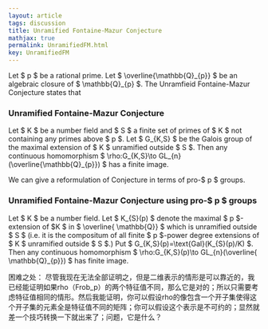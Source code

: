 ```yaml
---
layout: article
tags: discussion
title: Unramified Fontaine-Mazur Conjecture
mathjax: true
permalink: UnramifiedFM.html
key: UnramifiedFM
---
```


<p> Let $ p $ be a rational prime. Let $ \overline{\mathbb{Q}_{p}} $ be an algebraic closure of $ \mathbb{Q}_{p} $. The Unramfieid Fontaine-Mazur Conjecture states that </p>
  
### Unramified Fontaine-Mazur Conjecture
Let $ K $ be a number field and $ S $ a finite set of primes of $ K $ not containing any primes above $ p $. Let $  G_{K,S} $ be the Galois group of the maximal extension of $ K $ unramified outside $ S $. Then any continuous homomorphism $ \rho:G_{K,S}\to GL_{n}(\overline{\mathbb{Q}_{p}}) $ has a finite image.</p>
  
We can give a reformulation of Conjecture in terms of pro-$ p $ groups.
  
### Unramified Fontaine-Mazur Conjecture using pro-$ p $ groups
Let $ K $ be a number field.  Let $ K_{S}(p) $ denote the maximal $ p $-extension of $K $ in $ \overline{ \mathbb{Q}} $ which is unramified outside $ S $ (i.e. it is the compositum of all finite $ p $-power degree extensions of $ K $ unramified outside $ S $.) Put $ G_{K,S}(p)=\text{Gal}(K_{S}(p)/K) $. Then any continuous homomorphism $ \rho:G_{K,S}(p)\to GL_{n}(\overline{ \mathbb{Q}_{p}}) $ has finite image.

困难之处：
尽管我现在无法全部证明之，但是二维表示的情形是可以靠近的，我已经能证明如果rho（Frob_p）的两个特征值不同，那么它是对的；所以只需要考虑特征值相同的情形。然后我能证明，你可以假设rho的像包含一个开子集使得这个开子集的元素全是特征值不同的矩阵；你可以假设这个表示是不可约的；显然就差一个技巧转换一下就出来了；问题，它是什么？
